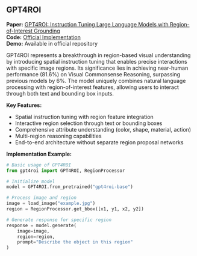 ## GPT4ROI

**Paper:** [GPT4ROI: Instruction Tuning Large Language Models with Region-of-Interest Grounding](https://arxiv.org/abs/2312.09507)  
**Code:** [Official Implementation](https://github.com/jshilong/GPT4RoI)  
**Demo:** Available in official repository

GPT4ROI represents a breakthrough in region-based visual understanding by introducing spatial instruction tuning that enables precise interactions with specific image regions. Its significance lies in achieving near-human performance (81.6%) on Visual Commonsense Reasoning, surpassing previous models by 6%. The model uniquely combines natural language processing with region-of-interest features, allowing users to interact through both text and bounding box inputs.

**Key Features:**
- Spatial instruction tuning with region feature integration
- Interactive region selection through text or bounding boxes
- Comprehensive attribute understanding (color, shape, material, action)
- Multi-region reasoning capabilities
- End-to-end architecture without separate region proposal networks

**Implementation Example:**
```python
# Basic usage of GPT4ROI
from gpt4roi import GPT4ROI, RegionProcessor

# Initialize model
model = GPT4ROI.from_pretrained("gpt4roi-base")

# Process image and region
image = load_image("example.jpg")
region = RegionProcessor.get_bbox([x1, y1, x2, y2])

# Generate response for specific region
response = model.generate(
    image=image,
    region=region,
    prompt="Describe the object in this region"
)
